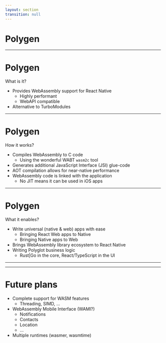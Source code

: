 ```yaml
---
layout: section
transition: null
---
```


# Polygen

<!--
- Wrapping the WebAssembly Binary Toolkit's `wasm2c` (matches the AOT capabilities of React Native)
- Code generation of a JSI bridge to expose imports and exports
- Compatible with the web API
- Near native performance (because it's C)
  - (Benchmark result?)
- Limitations?
  - Threading
- Examples:
  - Crypto
  - ...
- Future improvements: [Robert]
  - WASI for mobile (WAMI)?
  - Support for WebAssembly Components?
  - What do you think?
-->

<!--
Robert for 10 minutes.
-->

---

# Polygen

What is it?

<v-clicks depth="2">

- Provides WebAssembly support for React Native
  - Highly performant
  - WebAPI compatible
- Alternative to TurboModules

</v-clicks>

<!--
[click] Polygen is our new approach to running WebAssembly in React Native. 
[click] It is a highly performant solution (more on that in a second), that is compatible with the WebAPI. 
[click] It is an alternative to TurboModules.
-->

---

# Polygen

How it works?

<v-clicks depth="2">

- Compiles WebAssembly to C code
  - Using the wonderful WABT `wasm2c` tool 
- Generates additional JavaScript Interface (JSI) glue-code
- AOT compilation allows for near-native performance
- WebAssembly code is linked with the application
  - No JIT means it can be used in iOS apps

</v-clicks>

<!--
[click] It is super-fast, [click] because it compiles WebAssembly to C using the all wonderful `wasm2c` tool, from WebAssembly Binary Toolkit.

[click] To connect it with React Native, the generated code is glued with JSI (JavaScript interface)

[click] Ahead of time compilation allows for near native performance.

[click] The resulting code becomes part of the application, just like a normal native static or shared library.

[click] Also, we decided to use this approach so that it can be deployed in iOS apps, where JIT is not allowed.
-->

---

# Polygen

What it enables?

<v-clicks depth="2">

- Write universal (native & web) apps with ease
  - Bringing React Web apps to Native
  - Bringing Native apps to Web
- Brings WebAssembly library ecosystem to React Native
- Writing Polyglot business logic
  - Rust|Go in the core, React/TypeScript in the UI

</v-clicks>

<!--
[click] It is truly universal.

[click] You can easily bring your web app to native, [click] or your native app to the web.

[click] You can use existing WebAssembly libraries in React Native. One of such examples is a crypto library, which is not provided in react native.

[click] Finally, you can extend react native functionality with languages other than C++

[click] Any language that compiles into WASM can be used, obviously.
-->

---

<BenchmarkResults filterSeries="['Wasmer using JSC', 'Safari', 'Polygen']" />

---

# Future plans

<v-clicks depth="2">

 - Complete support for WASM features
   - Threading, SIMD, ...
 - WebAssembly Mobile Interface (WAMI?)
   - Notifications
   - Contacts
   - Location
   - ...
 - Multiple runtimes (wasmer, wasmtime)

</v-clicks>

<!--
[click] Bring support for missing or untested WASM features.
[click]

[click] Expose mobile app interface to WebAssembly modules.
[click] [click] [click] [click]

[click] Add support for more WASM runtimes (mostly for Android or desktop platforms)

-->